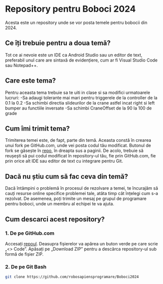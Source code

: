 # Repository pentru Boboci 2024

Acesta este un repository unde se vor posta temele pentru bobocii din 2024.

## Ce îți trebuie pentru a doua temă?

Tot ce ai nevoie este un IDE ca Android Studio sau un editor de text, preferabil unul care are sintaxă de evidențiere, cum ar fi Visual Studio Code sau Notepad++.

## Care este tema?

Pentru aceasta tema trebuie sa te uiti in clase si sa modifici urmatoarele lucruri:
-Sa adaugi tolerante mai mari pentru triggerele de la controller de la 0.1 la 0.2
-Sa schimbi directia slideurilor de la crane astfel incat right si left bumper au functiile inversate
-Sa schimbi CraneOffset de la 90 la 100 de grade

## Cum îmi trimit tema?

Trimiterea temei este, de fapt, parte din temă. Aceasta constă în crearea unui fork pe GitHub.com, unde vei posta codul tău modificat. Butonul de fork se găsește în [repo](https://github.com/robosapiensprogramare/Boboci2024), în dreapta sus a paginii. De acolo, trebuie să reușești să pui codul modificat în repository-ul tău, fie prin GitHub.com, fie prin orice alt IDE sau editor de text cu integrare pentru Git.

## Dacă nu știu cum să fac ceva din temă?

Dacă întâmpini o problemă în procesul de rezolvare a temei, te încurajăm să cauți resurse online specifice problemei tale, atâta timp cât înțelegi cum s-a rezolvat. De asemenea, poți trimite un mesaj pe grupul de programare pentru boboci, unde un membru al echipei te va ajuta.

## Cum descarci acest repository?

### 1. De pe GitHub.com

Accesați [repoul](https://github.com/robosapiensprogramare/Boboci2024). Deasupra fișierelor va apărea un buton verde pe care scrie „<> Code”. Apăsați pe „Download ZIP” pentru a descărca repository-ul sub formă de fișier ZIP.

### 2. De pe Git Bash

```bash
git clone https://github.com/robosapiensprogramare/Boboci2024
```
